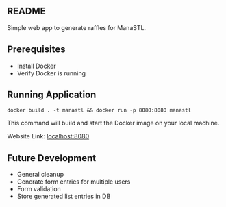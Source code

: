 ## README
Simple web app to generate raffles for ManaSTL.

## Prerequisites
- Install Docker
- Verify Docker is running

## **Running Application**

    docker build . -t manastl && docker run -p 8080:8080 manastl

This command will build and start the Docker image on your local machine.

Website Link: [localhost:8080](localhost:8080)

## Future Development

 - General cleanup
 - Generate form entries for multiple users
 - Form validation
 - Store generated list entries in DB
